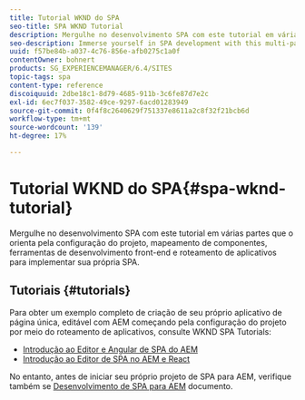 ```yaml
---
title: Tutorial WKND do SPA
seo-title: SPA WKND Tutorial
description: Mergulhe no desenvolvimento SPA com este tutorial em várias partes que o orienta pela configuração do projeto, mapeamento de componentes, ferramentas de desenvolvimento front-end e roteamento de aplicativos para implementar sua própria SPA.
seo-description: Immerse yourself in SPA development with this multi-part tutorial leading you through project setup, component mapping, front-end development tools, and application routing to implement your own SPA.
uuid: f57be84b-a037-4c76-856e-afb0275c1a0f
contentOwner: bohnert
products: SG_EXPERIENCEMANAGER/6.4/SITES
topic-tags: spa
content-type: reference
discoiquuid: 2dbe18c1-8d79-4685-911b-3c6fe87d7e2c
exl-id: 6ec7f037-3582-49ce-9297-6acd01283949
source-git-commit: 0f4f8c2640629f751337e8611a2c8f32f21bcb6d
workflow-type: tm+mt
source-wordcount: '139'
ht-degree: 17%

---
```


# Tutorial WKND do SPA{#spa-wknd-tutorial}

Mergulhe no desenvolvimento SPA com este tutorial em várias partes que o orienta pela configuração do projeto, mapeamento de componentes, ferramentas de desenvolvimento front-end e roteamento de aplicativos para implementar sua própria SPA.

## Tutoriais {#tutorials}

Para obter um exemplo completo de criação de seu próprio aplicativo de página única, editável com AEM começando pela configuração do projeto por meio do roteamento de aplicativos, consulte WKND SPA Tutorials:

* [Introdução ao Editor e Angular de SPA do AEM](https://experienceleague.adobe.com/docs/experience-manager-learn/spa-angular-tutorial/overview.html)
* [Introdução ao Editor de SPA no AEM e React](https://experienceleague.adobe.com/docs/experience-manager-learn/spa-react-tutorial/overview.html)

No entanto, antes de iniciar seu próprio projeto de SPA para AEM, verifique também se [Desenvolvimento de SPA para AEM](/help/sites-developing/spa-architecture.md) documento.
